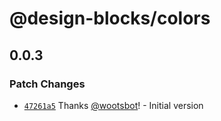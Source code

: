 # @design-blocks/colors

## 0.0.3

### Patch Changes

- [`47261a5`](https://github.com/wootsbot/design-blocks/commit/47261a57d11a6662032749e007da3e8b9fba78d0) Thanks
  [@wootsbot](https://github.com/wootsbot)! - Initial version
